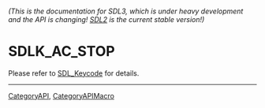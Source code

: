 ###### (This is the documentation for SDL3, which is under heavy development and the API is changing! [SDL2](https://wiki.libsdl.org/SDL2/) is the current stable version!)
# SDLK_AC_STOP

Please refer to [SDL_Keycode](SDL_Keycode) for details.

----
[CategoryAPI](CategoryAPI), [CategoryAPIMacro](CategoryAPIMacro)

